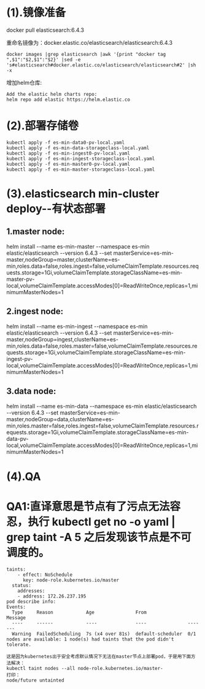 # (1).镜像准备
docker pull elasticsearch:6.4.3

重命名镜像为：docker.elastic.co/elasticsearch/elasticsearch:6.4.3 
```
docker images |grep elasticsearch |awk '{print "docker tag ",$1":"$2,$1":"$2}' |sed -e 's#elasticsearch#docker.elastic.co/elasticsearch/elasticsearch#2' |sh -x
```

增加helm仓库:
```
Add the elastic helm charts repo:
helm repo add elastic https://helm.elastic.co
```

# (2).部署存储卷

```
kubectl apply -f es-min-data0-pv-local.yaml
kubectl apply -f es-min-data-storageclass-local.yaml
kubectl apply -f es-min-ingest0-pv-local.yaml
kubectl apply -f es-min-ingest-storageclass-local.yaml
kubectl apply -f es-min-master0-pv-local.yaml
kubectl apply -f es-min-master-storageclass-local.yaml
```

# (3).elasticsearch min-cluster deploy--有状态部署

## 1.master node:

helm install --name es-min-master --namespace es-min elastic/elasticsearch --version 6.4.3 --set masterService=es-min-master,nodeGroup=master,clusterName=es-min,roles.data=false,roles.ingest=false,volumeClaimTemplate.resources.requests.storage=1Gi,volumeClaimTemplate.storageClassName=es-min-master-pv-local,volumeClaimTemplate.accessModes[0]=ReadWriteOnce,replicas=1,minimumMasterNodes=1

## 2.ingest node:

helm install --name es-min-ingest --namespace es-min elastic/elasticsearch --version 6.4.3 --set masterService=es-min-master,nodeGroup=ingest,clusterName=es-min,roles.data=false,roles.master=false,volumeClaimTemplate.resources.requests.storage=1Gi,volumeClaimTemplate.storageClassName=es-min-ingest-pv-local,volumeClaimTemplate.accessModes[0]=ReadWriteOnce,replicas=1,minimumMasterNodes=1

## 3.data node:

helm install --name es-min-data --namespace es-min elastic/elasticsearch --version 6.4.3 --set masterService=es-min-master,nodeGroup=data,clusterName=es-min,roles.master=false,roles.ingest=false,volumeClaimTemplate.resources.requests.storage=1Gi,volumeClaimTemplate.storageClassName=es-min-data-pv-local,volumeClaimTemplate.accessModes[0]=ReadWriteOnce,replicas=1,minimumMasterNodes=1

# (4).QA

# QA1:直译意思是节点有了污点无法容忍，执行 kubectl get no -o yaml | grep taint -A 5 之后发现该节点是不可调度的。

```
taints:
    - effect: NoSchedule
      key: node-role.kubernetes.io/master
  status:
    addresses:
    - address: 172.26.237.195
pod describe info:
Events:
  Type     Reason            Age               From               Message
  ----     ------            ----              ----               -------
  Warning  FailedScheduling  7s (x4 over 81s)  default-scheduler  0/1 nodes are available: 1 node(s) had taints that the pod didn't tolerate.

这是因为kubernetes出于安全考虑默认情况下无法在master节点上部署pod，于是用下面方法解决：
kubectl taint nodes --all node-role.kubernetes.io/master-
打印：
node/future untainted
```
